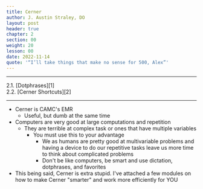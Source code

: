 ```yaml
---
title: Cerner
author: J. Austin Straley, DO
layout: post
header: true
chapter: 2
section: 00
weight: 20
lesson: 00
date: 2022-11-14
quote: '“I’ll take things that make no sense for 500, Alex”'
---
```


<hr>
2.1. [Dotphrases][1]<br>
2.2. [Cerner Shortcuts][2]
<hr>

- Cerner is CAMC's EMR
    - Useful, but dumb at the same time
- Computers are very good at large computations and repetition
    - They are terrible at complex task or ones that have multiple variables
        - You must use this to your advantage
            - We as humans are pretty good at multivariable problems and having a device to do our repetitive tasks leave us more time to think about complicated problems
            - Don't be like computers, be smart and use dictation, dotphrases, and favorites
- This being said, Cerner is extra stupid. I've attached a few modules on how to make Cerner "smarter" and work more efficiently for YOU

[1]: /internguidepages/chapter02/1-dotphrases.html
[2]: /internguidepages/chapter02/2-cerner-shortcuts.html